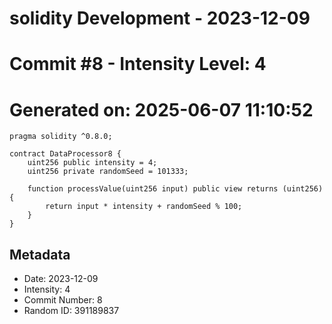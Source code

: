 ﻿# solidity Development - 2023-12-09
# Commit #8 - Intensity Level: 4
# Generated on: 2025-06-07 11:10:52
```solidity
pragma solidity ^0.8.0;

contract DataProcessor8 {
    uint256 public intensity = 4;
    uint256 private randomSeed = 101333;

    function processValue(uint256 input) public view returns (uint256) {
        return input * intensity + randomSeed % 100;
    }
}
```
## Metadata
- Date: 2023-12-09
- Intensity: 4
- Commit Number: 8
- Random ID: 391189837
